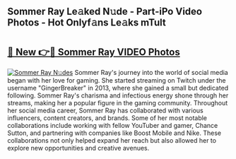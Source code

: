 ## Sommer Ray Le𝚊ked N𝚞de - Part-iPo Video Photos - Hot Onlyf𝚊ns Le𝚊ks mTult

# <h2><a href="http://ac54499.deff.icu/?id=Sommer+Ray">🔗 New 👉🔴 Sommer Ray VIDEO Photos</a></h2>

[![Sommer Ray N𝚞des](https://i.imgur.com/rIISA9y.gif)](http://ac54499.deff.icu/?id=Sommer+Ray)
Sommer Ray's journey into the world of social media began with her love for gaming. She started streaming on Twitch under the username "GingerBreaker" in 2013, where she gained a small but dedicated following. Sommer Ray's charisma and infectious energy shone through her streams, making her a popular figure in the gaming community. Throughout her social media career, Sommer Ray has collaborated with various influencers, content creators, and brands. Some of her most notable collaborations include working with fellow YouTuber and gamer, Chance Sutton, and partnering with companies like Boost Mobile and Nike. These collaborations not only helped expand her reach but also allowed her to explore new opportunities and creative avenues.
